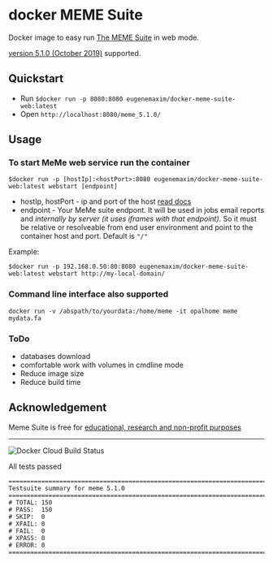 # docker MEME Suite

Docker image to easy run [The MEME Suite](http://meme-suite.org) in web mode.

[version 5.1.0 (October 2019)](http://meme-suite.org/doc/release-notes.html) supported.

## Quickstart

- Run `$docker run -p 8080:8080 eugenemaxim/docker-meme-suite-web:latest`
- Open `http://localhost:8080/meme_5.1.0/`

## Usage

### To start MeMe web service run the container

```shell
$docker run -p [hostIp]:<hostPort>:8080 eugenemaxim/docker-meme-suite-web:latest webstart [endpoint]
```

- hostIp, hostPort - ip and port of the host [read docs](//docs.docker.com/engine/reference/run/)
- endpoint - Your MeMe suite endpont. It will be used in jobs email reports and *internally by server (it uses iframes with that endpoint)*. So it must be relative or resolveable from end user environment and point to the container host and port. Default is `"/"`

Example:

```shell
$docker run -p 192.168.0.50:80:8080 eugenemaxim/docker-meme-suite-web:latest webstart http://my-local-domain/
```  

### Command line interface also supported

```shell
docker run -v /abspath/to/yourdata:/home/meme -it opalhome meme mydata.fa
```

### ToDo

- databases download
- comfortable work with volumes in cmdline mode
- Reduce image size
- Reduce build time

## Acknowledgement

Meme Suite is free for [educational, research and non-profit purposes](//meme-suite.org/doc/copyright.html)

---
![Docker Cloud Build Status](https://img.shields.io/docker/cloud/build/eugenemaxim/docker-meme-suite-web?label=dockerhub%20build)

All tests passed

```shell
============================================================================
Testsuite summary for meme 5.1.0
============================================================================
# TOTAL: 150
# PASS:  150
# SKIP:  0
# XFAIL: 0
# FAIL:  0
# XPASS: 0
# ERROR: 0
============================================================================
```
